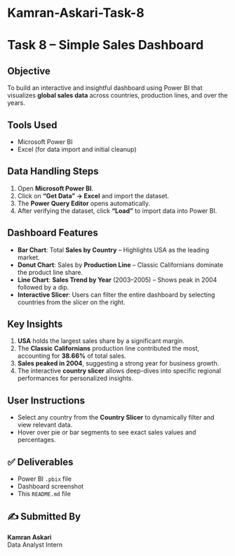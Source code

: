 # Kamran-Askari-Task-8
#  Task 8 – Simple Sales Dashboard

##  Objective
To build an interactive and insightful dashboard using Power BI that visualizes **global sales data** across countries, production lines, and over the years.


##  Tools Used
- Microsoft Power BI
- Excel (for data import and initial cleanup)


##  Data Handling Steps
1. Open **Microsoft Power BI**.
2. Click on **“Get Data” → Excel** and import the dataset.
3. The **Power Query Editor** opens automatically.
4. After verifying the dataset, click **“Load”** to import data into Power BI.


##  Dashboard Features
- **Bar Chart**: Total **Sales by Country** – Highlights USA as the leading market.
- **Donut Chart**: Sales by **Production Line** – Classic Californians dominate the product line share.
- **Line Chart**: **Sales Trend by Year** (2003–2005) – Shows peak in 2004 followed by a dip.
- **Interactive Slicer**: Users can filter the entire dashboard by selecting countries from the slicer on the right.

##  Key Insights
1. **USA** holds the largest sales share by a significant margin.
2. The **Classic Californians** production line contributed the most, accounting for **38.66%** of total sales.
3. **Sales peaked in 2004**, suggesting a strong year for business growth.
4. The interactive **country slicer** allows deep-dives into specific regional performances for personalized insights.


##  User Instructions
- Select any country from the **Country Slicer** to dynamically filter and view relevant data.
- Hover over pie or bar segments to see exact sales values and percentages.



## ✅ Deliverables
- Power BI `.pbix` file
- Dashboard screenshot
- This `README.md` file


## ✍️ Submitted By
**Kamran Askari**  
 Data Analyst Intern
